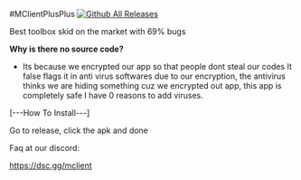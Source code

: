 #MClientPlusPlus
[![Github All Releases](https://img.shields.io/github/downloads/MClientMCPE/MClientPlusPlus/total.svg)]()



Best toolbox skid on the market with 69% bugs


**Why is there no source code?**
- Its because we encrypted our app so that people dont steal our codes
It false flags it in anti virus softwares due to our encryption, the antivirus thinks we are hiding
something cuz we encrypted out app, this app is completely safe
I have 0 reasons to add viruses.

[---How To Install---]

Go to release, click the apk and done

Faq at our discord:

https://dsc.gg/mclient
